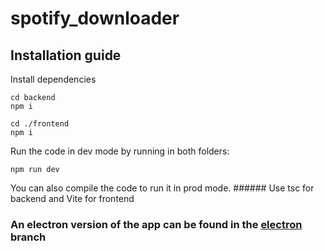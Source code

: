 # spotify_downloader

## Installation guide

Install dependencies
```
cd backend
npm i

cd ./frontend
npm i
```

Run the code in dev mode by running in both folders:
```
npm run dev
```

You can also compile the code to run it in prod mode. ###### Use tsc for backend and Vite for frontend

### An electron version of the app can be found in the [electron](https://github.com/dwakk/spotify_downloader/tree/electron) branch
